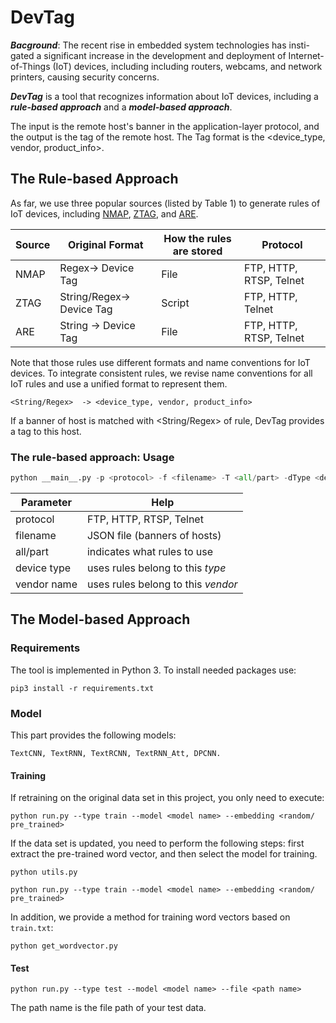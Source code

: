 # DevTag

___Bacground___: The recent rise in embedded system technologies has insti-
gated a significant increase in the development and deployment of Internet-of-Things (IoT) devices, including including routers, webcams, and
network printers, causing security concerns.

___DevTag___ is a tool that recognizes information about IoT devices, including a ___rule-based approach___ and a ___model-based approach___.

The input is the remote host's banner in the application-layer protocol, and the output is the tag of the remote host. 
The Tag format is the <device_type, vendor, product_info>.


## The Rule-based Approach 

As far, we use three popular sources (listed by Table 1) to generate rules of IoT devices, including [NMAP](https://nmap.org/), [ZTAG](https://github.com/zmap/ztag), and [ARE](https://www.usenix.org/conference/usenixsecurity18/presentation/feng). 

Source    | Original Format            |   How the rules are stored |  Protocol|
--------- | --------                   |--------        | ---------|
NMAP      | Regex-> Device Tag        |    File      |  FTP, HTTP, RTSP, Telnet|
ZTAG      | String/Regex-> Device Tag |   Script    | FTP, HTTP, Telnet|
ARE       | String -> Device Tag       |  File    |  FTP, HTTP, RTSP, Telnet|

Note that those rules use different formats and name conventions for IoT devices. 
To integrate consistent rules, we revise name conventions for all IoT rules and
use a unified format to represent them. 
```
<String/Regex>  -> <device_type, vendor, product_info>
```

If a banner of host is matched with <String/Regex> of rule, DevTag provides a tag to this host.


### The rule-based approach: Usage
```python
python __main__.py -p <protocol> -f <filename> -T <all/part> -dType <device type> -ven <vendor name>
```

| Parameter         | Help           |
|---------  | --------                 |
|protocol |  FTP, HTTP, RTSP, Telnet|
|filename | JSON file (banners of hosts) |
|all/part | indicates what rules to use   |  
|device type | uses rules belong to this *type* |
|vendor name | uses rules belong to this *vendor* |


## The Model-based Approach 

### Requirements
The tool is implemented in Python 3. To install needed packages use:
```
pip3 install -r requirements.txt
```

### Model
This part provides the following models: 
```
TextCNN, TextRNN, TextRCNN, TextRNN_Att, DPCNN.
```
#### Training
If retraining on the original data set in this project, you only need to execute:
```
python run.py --type train --model <model name> --embedding <random/ pre_trained>
```
If the data set is updated, you need to perform the following steps: 
first extract the pre-trained word vector, and then select the model for training.
```
python utils.py
```
```
python run.py --type train --model <model name> --embedding <random/ pre_trained>
```
In addition, we provide a method for training word vectors based on ```train.txt```:
```
python get_wordvector.py
```
#### Test
```
python run.py --type test --model <model name> --file <path name>
```
The path name is the file path of your test data.
